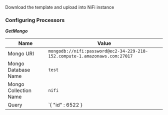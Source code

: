 Download the template and upload into NiFi instance

### Configuring Processors

***GetMongo***

| Name | Value |
| ---- | ----- |
| Mongo URI | `mongodb://nifi:password@ec2-34-229-218-152.compute-1.amazonaws.com:27017` |
| Mongo Database Name | `test` |
| Mongo Collection Name | `nifi` |
| Query| `{ "id" : 6522 } |